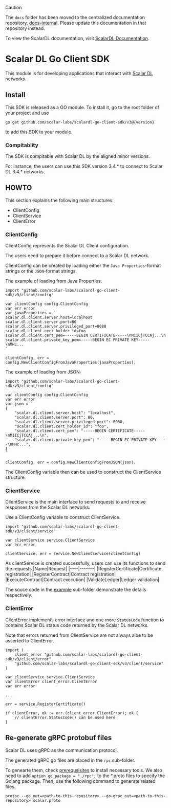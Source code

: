 > [!CAUTION]
> 
> The `docs` folder has been moved to the centralized documentation repository, [docs-internal](https://github.com/scalar-labs/docs-internal). Please update this documentation in that repository instead.
> 
> To view the ScalarDL documentation, visit [ScalarDL Documentation](https://scalardl.scalar-labs.com/docs/).

# Scalar DL Go Client SDK
This module is for developing applications that interact with [Scalar DL](https://github.com/scalar-labs/scalardl) networks.

## Install

This SDK is released as a GO module. To install it, go to the root folder of your project and use

```
go get github.com/scalar-labs/scalardl-go-client-sdk/v3@{version}
```

to add this SDK to your module.

### Compitablity

The SDK is compitable with Scalar DL by the aligned minor versions.

For instance, the users can use this SDK version 3.4.* to connect to Scalar DL 3.4.* networks.

## HOWTO

This section explains the following main structures:

- ClientConfig
- ClientService
- ClientError

### ClientConfig

ClientConfig represents the Scalar DL Client configuration.

The users need to prepare it before connect to a Scalar DL network.

ClientConfig can be created by loading either the `Java Properties`-format strings or the `JSON`-format strings.

The example of loading from Java Properties:
```
import "github.com/scalar-labs/scalardl-go-client-sdk/v3/client/config"

var clientConfig config.ClientConfig
var err error
var javaProperties = `
scalar.dl.client.server.host=localhost
scalar.dl.client.server.port=80
scalar.dl.client.server.privileged_port=8080
scalar.dl.client.cert_holder_id=foo
scalar.dl.client.cert_pem=-----BEGIN CERTIFICATE-----\nMIICjTCCAj...\n
scalar.dl.client.private_key_pem=-----BEGIN EC PRIVATE KEY-----\nMHc...
`

clientConfig, err = config.NewClientConfigFromJavaProperties(javaProperties);
```

The example of loading from JSON:
```
import "github.com/scalar-labs/scalardl-go-client-sdk/v3/client/config"

var clientConfig config.ClientConfig
var err error
var json = `
{
	"scalar.dl.client.server.host": "localhost",
	"scalar.dl.client.server.port": 80,
	"scalar.dl.client.server.privileged_port": 8080,
	"scalar.dl.client.cert_holder_id": "foo",
	"scalar.dl.client.cert_pem": "-----BEGIN CERTIFICATE-----\nMIICjTCCAj...\n",
	"scalar.dl.client.private_key_pem": "-----BEGIN EC PRIVATE KEY-----\nMHc...",
}
`

clientConfig, err = config.NewClientConfigFromJSON(json);
```

The ClientConfig variable then can be used to construct the ClientService structure.

### ClientService

ClientService is the main interface to send requests to and receive responses from the Scalar DL networks.

Use a ClientConfig variable to construct ClientService.

```
import "github.com/scalar-labs/scalardl-go-client-sdk/v3/client/service"

var clientService service.ClientService
var err error

clientService, err = service.NewClientService(clientConfig)
```

As clientService is created successfully, users can use its functions to send the requests
|Name|Request|
|----|-------|
|RegisterCertificate|Certificate registration|
|RegisterContract|Contract registration|
|ExecuteContract|Contract execution|
|ValidateLedger|Ledger validation|

The souce code in the [example](https://github.com/scalar-labs/scalardl-go-client-sdk/tree/main/example) sub-folder demonstrate the details respectively.

### ClientError

ClientError implements error interface and one more `StatusCode` function to contains Scalar DL status code returned by the Scalar DL networks.

Note that errors returned from ClientService are not always albe to be asserted to ClientError.

```
import (
	client_error "github.com/scalar-labs/scalardl-go-client-sdk/v3/client/error"
	"github.com/scalar-labs/scalardl-go-client-sdk/v3/client/service"
)

var clientService service.ClientService
var clientError client_error.ClientError
var err error

...

err = service.RegisterCertificate()

if clientError, ok := err.(client_error.ClientError); ok {
	// clientError.StatusCode() can be used here
}
```

## Re-generate gRPC protobuf files

Scalar DL uses gRPC as the communication protocol.

The generated gRPC go files are placed in the `rpc` sub-folder.

To genearte them,
check [prerequsisites](https://grpc.io/docs/languages/go/quickstart/#prerequisites) to install necessary tools.
We also need to add `option go_package = "./rpc";` to the *.proto files to specify the Golang package.
Then, use the following command to generate related files.
```
protoc --go_out=<path-to-this-repository> --go-grpc_out=<path-to-this-repository> scalar.proto
```
